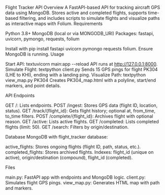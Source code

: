 Flight Tracker API
Overview
A FastAPI-based API for tracking aircraft GPS data using MongoDB. Stores active and completed flights, supports time-based filtering, and includes scripts to simulate flights and visualize paths as interactive maps with Folium.
Requirements

Python 3.8+
MongoDB (local or via MONGODB_URI)
Packages: fastapi, uvicorn, pymongo, requests, folium

Install with pip install fastapi uvicorn pymongo requests folium. Ensure MongoDB is running.
Usage

Start API:
textuvicorn main:app --reload
API runs at http://127.0.0.1:8000.
Simulate Flight:
textpython client.py
Sends 15 GPS pings for flight PK304 (LHE to KHI), ending with a landing ping.
Visualize Path:
textpython view_map.py PK304
Creates PK304_map.html with a polyline, start/end markers, and point details.

API Endpoints

GET /: Lists endpoints.
POST /ingest: Stores GPS data (flight ID, location, status).
GET /track/{flight_id}: Gets flight history; optional at, from_time, to_time filters.
POST /complete/{flight_id}: Archives flight with optional reason.
GET /active: Lists active flights.
GET /completed: Lists completed flights (limit: 50).
GET /search: Filters by origin/destination.

Database
MongoDB with flight_tracker database:

active_flights: Stores ongoing flights (flight ID, path, status, etc.).
completed_flights: Stores archived flights.
Indexes: flight_id (unique on active), origin/destination (compound), flight_id (completed).

Files

main.py: FastAPI app with endpoints and MongoDB logic.
client.py: Simulates flight GPS pings.
view_map.py: Generates HTML map with path and markers.
